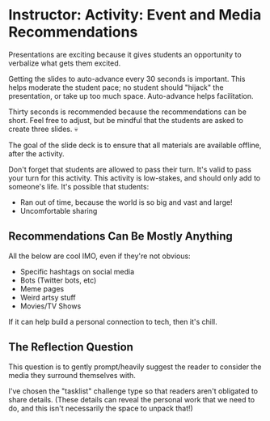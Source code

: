 # Instructor: Activity: Event and Media Recommendations

Presentations are exciting because it gives students an opportunity to verbalize what gets them excited.

Getting the slides to auto-advance every 30 seconds is important. This helps moderate the student pace; no student should "hijack" the presentation, or take up too much space. Auto-advance helps facilitation.

Thirty seconds is recommended because the recommendations can be short. Feel free to adjust, but be mindful that the students are asked to create three slides. 💀

The goal of the slide deck is to ensure that all materials are available offline, after the activity.

Don't forget that students are allowed to pass their turn. It's valid to pass your turn for this activity. This activity is low-stakes, and should only add to someone's life. It's possible that students:

- Ran out of time, because the world is so big and vast and large!
- Uncomfortable sharing

## Recommendations Can Be Mostly Anything

All the below are cool IMO, even if they're not obvious:

- Specific hashtags on social media
- Bots (Twitter bots, etc)
- Meme pages
- Weird artsy stuff
- Movies/TV Shows

If it can help build a personal connection to tech, then it's chill.

## The Reflection Question

This question is to gently prompt/heavily suggest the reader to consider the media they surround themselves with.

I've chosen the "tasklist" challenge type so that readers aren't obligated to share details. (These details can reveal the personal work that we need to do, and this isn't necessarily the space to unpack that!)
